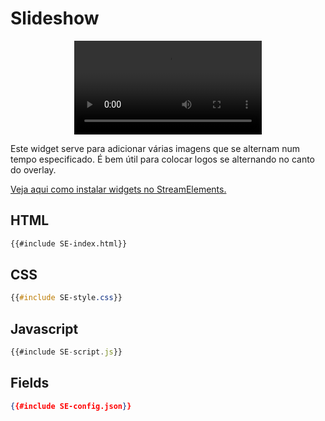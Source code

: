 # Slideshow

<p align="center"><video src="slideshow-demo.mp4" mute loop autoplay></video></p>

Este widget serve para adicionar várias imagens que se alternam num tempo especificado. É bem útil para colocar logos se alternando no canto do overlay.

[Veja aqui como instalar widgets no StreamElements.](../instrucoes/main.md)

## HTML
```html
{{#include SE-index.html}}
```

## CSS
```css
{{#include SE-style.css}}
```

## Javascript
```javascript
{{#include SE-script.js}}
```

## Fields
```json
{{#include SE-config.json}}
```